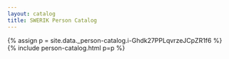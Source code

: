 ```yaml
---
layout: catalog
title: SWERIK Person Catalog
---
```

{% assign p = site.data._person-catalog.i-Ghdk27PPLqvrzeJCpZR1f6 %}
{% include person-catalog.html p=p %}


